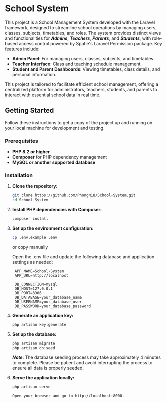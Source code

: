 # School System

This project is a School Management System developed with the Laravel framework, designed to streamline school operations by managing users, classes, subjects, timetables, and roles. The system provides distinct views and functionalities for **_Admins_**, **_Teachers_**, **_Parents_**, and **_Students_**, with role-based access control powered by Spatie's Laravel Permission package. Key features include:

-   **Admin Panel**: For managing users, classes, subjects, and timetables.
-   **Teacher Interface**: Class and teaching schedule management.
-   **Student and Parent Dashboards**: Viewing timetables, class details, and personal information.

This project is tailored to facilitate efficient school management, offering a centralized platform for administrators, teachers, students, and parents to interact with essential school data in real time.

## Getting Started

Follow these instructions to get a copy of the project up and running on your local machine for development and testing.

### Prerequisites

-   **PHP 8.2 or higher**
-   **Composer** for PHP dependency management
-   **MySQL or another supported database**

### Installation

1. **Clone the repository:**

    ```bash
    git clone https://github.com/PhongN18/School-System.git
    cd School_System

    ```

2. **Install PHP dependencies with Composer:**

    ```bash
    composer install

    ```

3. **Set up the environment configuration:**

    ```bash
    cp .env.example .env
    ```

    or copy manually

    Open the .env file and update the following database and application settings as needed:
   ```
    APP_NAME=School-System
    APP_URL=http://localhost

    DB_CONNECTION=mysql
    DB_HOST=127.0.0.1
    DB_PORT=3306
    DB_DATABASE=your_database_name
    DB_USERNAME=your_database_user
    DB_PASSWORD=your_database_password
    ```

5. **Generate an application key:**

    ```bash
    php artisan key:generate

    ```

6. **Set up the database:**

    ```bash
    php artisan migrate
    php artisan db:seed
    ```
    ***Note***: The database seeding process may take approximately 4 minutes to complete.
   Please be patient and avoid interrupting the process to ensure all data is properly seeded.

8. **Serve the application locally:**

    ```bash
    php artisan serve

    Open your browser and go to http://localhost:8000.
    ```

